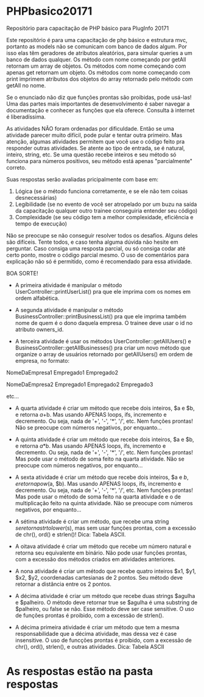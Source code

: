 # PHPbasico20171
Repositório para capacitação de PHP básico para PlugInfo 20171


Este repositório é para uma capacitação de php básico e estrutura mvc, portanto as models não se comunicam com banco de dados algum. Por isso elas têm geradores de atributos aleatórios, para simular queries a um banco de dados qualquer. Os método com nome começando por getAll retornam um array de objetos. Os métodos com nome começando com apenas get retornam um objeto. Os métodos com nome começando com print imprimem atributos dos objetos do array retornado pelo método com getAll no nome.

Se o enunciado não diz que funções prontas são proibidas, pode usá-las! Uma das partes mais importantes de desenvolvimento é saber navegar a documentação e conhecer as funções que ela oferece. Consulta à internet é liberadíssima.

As atividades NÃO foram ordenadas por dificuldade. Então se uma atividade parecer muito difícil, pode pular e tentar outra primeiro. Mas atenção, algumas atividades permitem que você use o código feito pra responder outras atividades. Se atente ao tipo de entrada, se é natural, inteiro, string, etc. Se uma questão recebe inteiros e seu método só funciona para números positivos, seu método está apenas "parcialmente" correto.

Suas respostas serão avaliadas pricipalmente com base em:
1. Lógica (se o método funciona corretamente, e se ele não tem coisas desnecessárias)
2. Legibilidade (se no evento de você ser atropelado por um buzu na saída da capacitação qualquer outro trainee conseguiria entender seu código)
3. Complexidade (se seu código tem a melhor complexidade, eficiência e tempo de execução)

Não se preocupe se não conseguir resolver todos os desafios. Alguns deles são difíceis. Tente todos, e caso tenha alguma dúvida não hesite em perguntar. Caso consiga uma resposta parcial, ou só consiga codar até certo ponto, mostre o código parcial mesmo. O uso de comentários para explicação não só é permitido, como é recomendado para essa atividade.

BOA SORTE!




 - A primeira atividade é manipular o método UserController::printUserList() pra que ele imprima com os nomes em ordem alfabética.




 - A segunda atividade é manipular o método BusinessController::printBusinessList() pra que ele imprima também  nome de quem é o dono daquela empresa. O trainee deve usar o id no atributo owners_id.




 - A terceira atividade é usar os métodos UserController::getAllUsers() e BusinessController::getAllBusinesses() pra criar um novo método que organize o array de usuários retornado por getAllUsers() em ordem de empresa, no formato:

NomeDaEmpresa1
Empregado1
Empregado2

NomeDaEmpresa2
Empregado1
Empregado2
Empregado3

etc...




 - A quarta atividade é criar um método que recebe dois inteiros, $a e $b, e retorna $a+$b. Mas usando APENAS loops, ifs, incremento e decremento. Ou seja, nada de '+', '-', '*', '/', etc. Nem funções prontas! Não se preocupe com números negativos, por enquanto...




 - A quinta atividade é criar um método que recebe dois inteiros, $a e $b, e retorna $a*$b. Mas usando APENAS loops, ifs, incremento e decremento. Ou seja, nada de '+', '-', '*', '/', etc. Nem funções prontas! Mas pode usar o método de soma feito na quarta atividade. Não se preocupe com números negativos, por enquanto...




  - A sexta atividade é criar um método que recebe dois inteiros, $a e $b, e retorna pow($a, $b). Mas usando APENAS loops, ifs, incremento e decremento. Ou seja, nada de '+', '-', '*', '/', etc. Nem funções prontas! Mas pode usar o método de soma feito na quarta atividade e o de multiplicação feito na quinta atividade. Não se preocupe com números negativos, por enquanto...




  - A sétima atividade é criar um método, que recebe uma string $s e retorna strtolower($s), mas sem usar funções prontas, com a excessão de chr(), ord() e strlen()! Dica: Tabela ASCII.




   - A oitava atividade é criar um método que recebe um número natural e retorna seu equivalente em binário. Não pode usar funções prontas, com a excessão dos métodos criados em atividades anteriores.




  - A nona atividade é criar um método que recebe quatro inteiros $x1, $y1, $x2, $y2, coordenadas cartesianas de 2 pontos. Seu método deve retornar a distância entre os 2 pontos.




 - A décima atividade é criar um método que recebe duas strings $agulha e $palheiro. O método deve retornar true se $agulha é uma substring de $palheiro, ou false se não. Esse método deve ser case sensitive. O uso de funções prontas é proibido, com a excessão de strlen().




  - A décima primeira atividade é criar um método que tem a mesma responsabilidade que a décima atividade, mas dessa vez é case insensitive. O uso de funcções prontas é proibido, com a excessão de chr(), ord(), strlen(), e outras atividades. Dica: Tabela ASCII



  # As respostas estão na pasta respostas